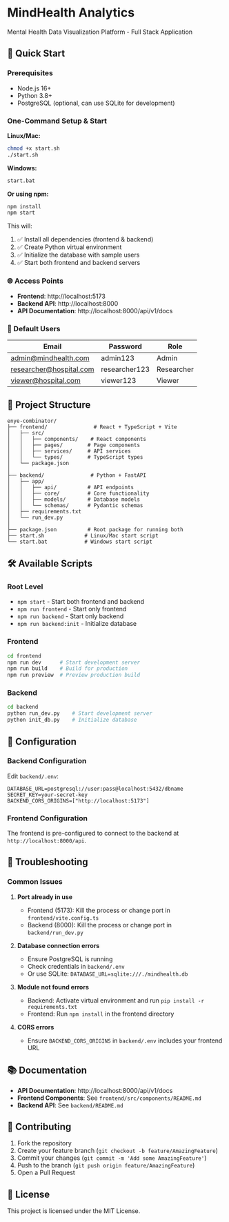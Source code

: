 # MindHealth Analytics

Mental Health Data Visualization Platform - Full Stack Application

## 🚀 Quick Start

### Prerequisites

- Node.js 16+
- Python 3.8+
- PostgreSQL (optional, can use SQLite for development)

### One-Command Setup & Start

**Linux/Mac:**
```bash
chmod +x start.sh
./start.sh
```

**Windows:**
```bash
start.bat
```

**Or using npm:**
```bash
npm install
npm start
```

This will:
1. ✅ Install all dependencies (frontend & backend)
2. ✅ Create Python virtual environment
3. ✅ Initialize the database with sample users
4. ✅ Start both frontend and backend servers

### 🌐 Access Points

- **Frontend**: http://localhost:5173
- **Backend API**: http://localhost:8000
- **API Documentation**: http://localhost:8000/api/v1/docs

### 👥 Default Users

| Email | Password | Role |
|-------|----------|------|
| admin@mindhealth.com | admin123 | Admin |
| researcher@hospital.com | researcher123 | Researcher |
| viewer@hospital.com | viewer123 | Viewer |

## 📁 Project Structure

```
enye-combinator/
├── frontend/               # React + TypeScript + Vite
│   ├── src/
│   │   ├── components/    # React components
│   │   ├── pages/        # Page components
│   │   ├── services/     # API services
│   │   └── types/        # TypeScript types
│   └── package.json
│
├── backend/               # Python + FastAPI
│   ├── app/
│   │   ├── api/          # API endpoints
│   │   ├── core/         # Core functionality
│   │   ├── models/       # Database models
│   │   └── schemas/      # Pydantic schemas
│   ├── requirements.txt
│   └── run_dev.py
│
├── package.json          # Root package for running both
├── start.sh             # Linux/Mac start script
└── start.bat            # Windows start script
```

## 🛠️ Available Scripts

### Root Level
- `npm start` - Start both frontend and backend
- `npm run frontend` - Start only frontend
- `npm run backend` - Start only backend
- `npm run backend:init` - Initialize database

### Frontend
```bash
cd frontend
npm run dev      # Start development server
npm run build    # Build for production
npm run preview  # Preview production build
```

### Backend
```bash
cd backend
python run_dev.py    # Start development server
python init_db.py    # Initialize database
```

## 🔧 Configuration

### Backend Configuration
Edit `backend/.env`:
```env
DATABASE_URL=postgresql://user:pass@localhost:5432/dbname
SECRET_KEY=your-secret-key
BACKEND_CORS_ORIGINS=["http://localhost:5173"]
```

### Frontend Configuration
The frontend is pre-configured to connect to the backend at `http://localhost:8000/api`.

## 🐛 Troubleshooting

### Common Issues

1. **Port already in use**
   - Frontend (5173): Kill the process or change port in `frontend/vite.config.ts`
   - Backend (8000): Kill the process or change port in `backend/run_dev.py`

2. **Database connection errors**
   - Ensure PostgreSQL is running
   - Check credentials in `backend/.env`
   - Or use SQLite: `DATABASE_URL=sqlite:///./mindhealth.db`

3. **Module not found errors**
   - Backend: Activate virtual environment and run `pip install -r requirements.txt`
   - Frontend: Run `npm install` in the frontend directory

4. **CORS errors**
   - Ensure `BACKEND_CORS_ORIGINS` in `backend/.env` includes your frontend URL

## 📚 Documentation

- **API Documentation**: http://localhost:8000/api/v1/docs
- **Frontend Components**: See `frontend/src/components/README.md`
- **Backend API**: See `backend/README.md`

## 🤝 Contributing

1. Fork the repository
2. Create your feature branch (`git checkout -b feature/AmazingFeature`)
3. Commit your changes (`git commit -m 'Add some AmazingFeature'`)
4. Push to the branch (`git push origin feature/AmazingFeature`)
5. Open a Pull Request

## 📝 License

This project is licensed under the MIT License.